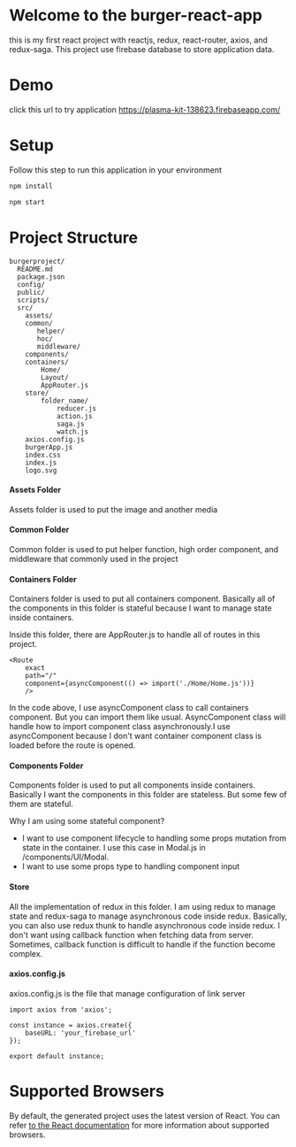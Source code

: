# Welcome to the burger-react-app
this is my first react project with reactjs, redux, react-router, axios, and redux-saga. 
This project use firebase database to store application data.

# Demo
click this url to try application https://plasma-kit-138623.firebaseapp.com/

# Setup
Follow this step to run this application in your environment
```sh
npm install

npm start
```

# Project Structure

```
burgerproject/
  README.md
  package.json
  config/
  public/
  scripts/
  src/
    assets/
    common/
       helper/
       hoc/
       middleware/
    components/
    containers/
        Home/
        Layout/
        AppRouter.js
    store/
        folder_name/
            reducer.js
            action.js
            saga.js
            watch.js
    axios.config.js
    burgerApp.js
    index.css
    index.js
    logo.svg
```
#### Assets Folder
Assets folder is used to put the image and another media

#### Common Folder
Common folder is used to put helper function, high order component, and middleware that commonly used in the project

#### Containers Folder
Containers folder is used to put all containers component. 
Basically all of the components in this folder is stateful because I want to manage state inside containers.

Inside this folder, there are AppRouter.js to handle all of routes in this project.
```$xslt
<Route
    exact
    path="/"
    component={asyncComponent(() => import('./Home/Home.js'))}
    />
```
In the code above, I use asyncComponent class to call containers component. But you can import them like usual.
AsyncComponent class will handle how to import component class asynchronously.I use asyncComponent because I don't want container component class is loaded before the route is opened.

#### Components Folder
Components folder is used to put all components inside containers.
Basically I want the components in this folder are stateless. But some few of them are stateful.

Why I am using some stateful component?
 - I want to use component lifecycle to handling some props mutation from state in the container. I use this case in Modal.js in /components/UI/Modal.
 - I want to use some props type to handling component input

#### Store
All the implementation of redux in this folder. I am using redux to manage state and redux-saga to manage asynchronous code inside redux.
Basically, you can also use redux thunk to handle asynchronous code inside redux. I don't want using callback function when fetching data from server. Sometimes, callback function is difficult to handle if the function become complex.

#### axios.config.js
axios.config.js is the file that manage configuration of link server
```$xslt
import axios from 'axios';

const instance = axios.create({
    baseURL: 'your_firebase_url'
});

export default instance;
```

# Supported Browsers
By default, the generated project uses the latest version of React.
You can refer [to the React documentation](https://reactjs.org/docs/react-dom.html#browser-support) for more information about supported browsers.
